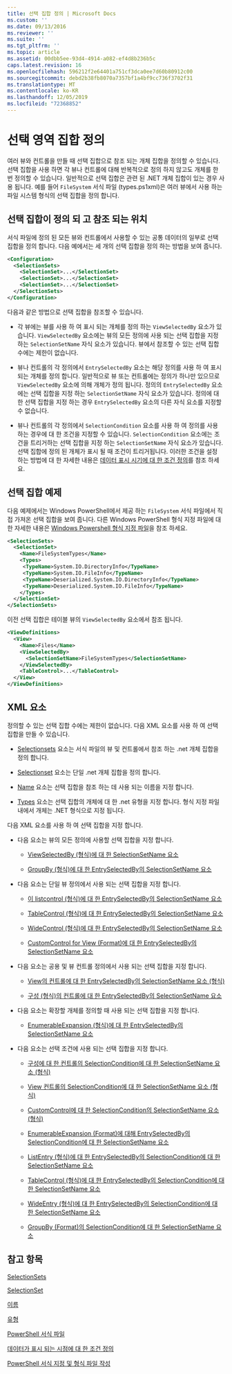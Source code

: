 ```yaml
---
title: 선택 집합 정의 | Microsoft Docs
ms.custom: ''
ms.date: 09/13/2016
ms.reviewer: ''
ms.suite: ''
ms.tgt_pltfrm: ''
ms.topic: article
ms.assetid: 00dbb5ee-93d4-4914-a082-ef4d8b236b5c
caps.latest.revision: 16
ms.openlocfilehash: 596212f2e64401a751cf3dca0ee7d60b80912c00
ms.sourcegitcommit: debd2b38fb8070a7357bf1a4bf9cc736f3702f31
ms.translationtype: MT
ms.contentlocale: ko-KR
ms.lasthandoff: 12/05/2019
ms.locfileid: "72368852"
---
```

# <a name="defining-selection-sets"></a>선택 영역 집합 정의

여러 뷰와 컨트롤을 만들 때 선택 집합으로 참조 되는 개체 집합을 정의할 수 있습니다. 선택 집합을 사용 하면 각 뷰나 컨트롤에 대해 반복적으로 정의 하지 않고도 개체를 한 번 정의할 수 있습니다. 일반적으로 선택 집합은 관련 된 .NET 개체 집합이 있는 경우 사용 됩니다. 예를 들어 `FileSystem` 서식 파일 (types.ps1xml)은 여러 뷰에서 사용 하는 파일 시스템 형식의 선택 집합을 정의 합니다.

## <a name="where-selection-sets-are-defined-and-referenced"></a>선택 집합이 정의 되 고 참조 되는 위치

서식 파일에 정의 된 모든 뷰와 컨트롤에서 사용할 수 있는 공통 데이터의 일부로 선택 집합을 정의 합니다. 다음 예에서는 세 개의 선택 집합을 정의 하는 방법을 보여 줍니다.

```xml
<Configuration>
  <SelectionSets>
    <SelectionSet>...</SelectionSet>
    <SelectionSet>...</SelectionSet>
    <SelectionSet>...</SelectionSet>
  </SelectionSets>
</Configuration>
```

다음과 같은 방법으로 선택 집합을 참조할 수 있습니다.

- 각 뷰에는 뷰를 사용 하 여 표시 되는 개체를 정의 하는 `ViewSelectedBy` 요소가 있습니다. `ViewSelectedBy` 요소에는 뷰의 모든 정의에 사용 되는 선택 집합을 지정 하는 `SelectionSetName` 자식 요소가 있습니다. 뷰에서 참조할 수 있는 선택 집합 수에는 제한이 없습니다.

- 뷰나 컨트롤의 각 정의에서 `EntrySelectedBy` 요소는 해당 정의를 사용 하 여 표시 되는 개체를 정의 합니다. 일반적으로 뷰 또는 컨트롤에는 정의가 하나만 있으므로 `ViewSelectedBy` 요소에 의해 개체가 정의 됩니다. 정의의 `EntrySelectedBy` 요소에는 선택 집합을 지정 하는 `SelectionSetName` 자식 요소가 있습니다. 정의에 대 한 선택 집합을 지정 하는 경우 `EntrySelectedBy` 요소의 다른 자식 요소를 지정할 수 없습니다.

- 뷰나 컨트롤의 각 정의에서 `SelectionCondition` 요소를 사용 하 여 정의를 사용 하는 경우에 대 한 조건을 지정할 수 있습니다. `SelectionCondition` 요소에는 조건을 트리거하는 선택 집합을 지정 하는 `SelectionSetName` 자식 요소가 있습니다. 선택 집합에 정의 된 개체가 표시 될 때 조건이 트리거됩니다. 이러한 조건을 설정 하는 방법에 대 한 자세한 내용은 [데이터 표시 시기에 대 한 조건 정의](./defining-conditions-for-displaying-data.md)를 참조 하세요.

## <a name="selection-set-example"></a>선택 집합 예제

다음 예제에서는 Windows PowerShell에서 제공 하는 `FileSystem` 서식 파일에서 직접 가져온 선택 집합을 보여 줍니다. 다른 Windows PowerShell 형식 지정 파일에 대 한 자세한 내용은 [Windows Powershell 형식 지정 파일](./powershell-formatting-files.md)을 참조 하세요.

```xml
<SelectionSets>
  <SelectionSet>
    <Name>FileSystemTypes</Name>
    <Types>
     <TypeName>System.IO.DirectoryInfo</TypeName>
     <TypeName>System.IO.FileInfo</TypeName>
     <TypeName>Deserialized.System.IO.DirectoryInfo</TypeName>
     <TypeName>Deserialized.System.IO.FileInfo</TypeName>
    </Types>
  </SelectionSet>
</SelectionSets>
```

이전 선택 집합은 테이블 뷰의 `ViewSelectedBy` 요소에서 참조 됩니다.

```xml
<ViewDefinitions>
  <View>
    <Name>Files</Name>
    <ViewSelectedBy>
      <SelectionSetName>FileSystemTypes</SelectionSetName>
    </ViewSelectedBy>
    <TableControl>...</TableControl>
  </View>
</ViewDefinitions>

```

## <a name="xml-elements"></a>XML 요소

 정의할 수 있는 선택 집합 수에는 제한이 없습니다. 다음 XML 요소를 사용 하 여 선택 집합을 만들 수 있습니다.

- [Selectionsets](./selectionsets-element-format.md) 요소는 서식 파일의 뷰 및 컨트롤에서 참조 하는 .net 개체 집합을 정의 합니다.

- [Selectionset](./selectionset-element-format.md) 요소는 단일 .net 개체 집합을 정의 합니다.

- [Name](./name-element-for-selectionset-format.md) 요소는 선택 집합을 참조 하는 데 사용 되는 이름을 지정 합니다.

- [Types](./types-element-for-selectionset-format.md) 요소는 선택 집합의 개체에 대 한 .net 유형을 지정 합니다. 형식 지정 파일 내에서 개체는 .NET 형식으로 지정 됩니다.

 다음 XML 요소를 사용 하 여 선택 집합을 지정 합니다.

- 다음 요소는 뷰의 모든 정의에 사용할 선택 집합을 지정 합니다.

    - [ViewSelectedBy (형식)에 대 한 SelectionSetName 요소](./selectionsetname-element-for-viewselectedby-format.md)

    - [GroupBy (형식)에 대 한 EntrySelectedBy의 SelectionSetName 요소](./selectionsetname-element-for-entryselectedby-for-groupby-format.md)

- 다음 요소는 단일 뷰 정의에서 사용 되는 선택 집합을 지정 합니다.

    - [이 listcontrol (형식)에 대 한 EntrySelectedBy의 SelectionSetName 요소](./selectionsetname-element-for-entryselectedby-for-listcontrol-format.md)

    - [TableControl (형식)에 대 한 EntrySelectedBy의 SelectionSetName 요소](./selectionsetname-element-for-entryselectedby-for-tablecontrol-format.md)

    - [WideControl (형식)에 대 한 EntrySelectedBy의 SelectionSetName 요소](./selectionsetname-element-for-entryselectedby-for-widecontrol-format.md)

    - [CustomControl for View (Format)에 대 한 EntrySelectedBy의 SelectionSetName 요소](./selectionsetname-element-for-entryselectedby-for-customcontrol-for-view-format.md)

- 다음 요소는 공용 및 뷰 컨트롤 정의에서 사용 되는 선택 집합을 지정 합니다.

    - [View의 컨트롤에 대 한 EntrySelectedBy의 SelectionSetName 요소 (형식)](./selectionsetname-element-for-entryselectedby-for-controls-for-view-format.md)

    - [구성 (형식)의 컨트롤에 대 한 EntrySelectedBy의 SelectionSetName 요소](./selectionsetname-element-for-entryselectedby-for-controls-for-configuration-format.md)

- 다음 요소는 확장할 개체를 정의할 때 사용 되는 선택 집합을 지정 합니다.

    - [EnumerableExpansion (형식)에 대 한 EntrySelectedBy의 SelectionSetName 요소](./selectionsetname-element-for-entryselectedby-for-enumerableexpansion-format.md)

- 다음 요소는 선택 조건에 사용 되는 선택 집합을 지정 합니다.

    - [구성에 대 한 컨트롤의 SelectionCondition에 대 한 SelectionSetName 요소 (형식)](./selectionsetname-element-for-selectioncondition-for-controls-for-configuration-format.md)

    - [View 컨트롤의 SelectionCondition에 대 한 SelectionSetName 요소 (형식)](./selectionsetname-element-for-selectioncondition-for-controls-for-view-format.md)

    - [CustomControl에 대 한 SelectionCondition의 SelectionSetName 요소 (형식)](./selectionsetname-element-for-selectioncondition-for-customcontrol-for-view-format.md)

    - [EnumerableExpansion (Format)에 대해 EntrySelectedBy의 SelectionCondition에 대 한 SelectionSetName 요소](./selectionsetname-element-for-selectioncondition-for-entryselectedby-for-enumerableexpansion-format.md)

    - [ListEntry (형식)에 대 한 EntrySelectedBy의 SelectionCondition에 대 한 SelectionSetName 요소](./selectionsetname-element-for-selectioncondition-for-entryselectedby-for-listentry-format.md)

    - [TableControl (형식)에 대 한 EntrySelectedBy의 SelectionCondition에 대 한 SelectionSetName 요소](./selectionsetname-element-for-selectioncondition-for-entryselectedby-for-tablecontrol-format.md)

    - [WideEntry (형식)에 대 한 EntrySelectedBy의 SelectionCondition에 대 한 SelectionSetName 요소](./selectionsetname-element-for-selectioncondition-for-entryselectedby-for-wideentry-format.md)

    - [GroupBy (Format)의 SelectionCondition에 대 한 SelectionSetName 요소](./selectionsetname-element-for-selectioncondition-for-groupby-format.md)

## <a name="see-also"></a>참고 항목

[SelectionSets](./selectionsets-element-format.md)

[SelectionSet](./selectionset-element-format.md)

[이름](./name-element-for-selectionset-format.md)

[유형](./types-element-for-selectionset-format.md)

[PowerShell 서식 파일](./powershell-formatting-files.md)

[데이터가 표시 되는 시점에 대 한 조건 정의](./defining-conditions-for-displaying-data.md)

[PowerShell 서식 지정 및 형식 파일 작성](./writing-a-powershell-formatting-file.md)

